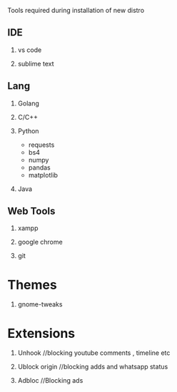 Tools required during installation of new distro

## IDE

 1. vs code

 2. sublime text


## Lang

 1. Golang
 
 2. C/C++
 
 2. Python
       *  requests
       *  bs4
       *  numpy
       *  pandas
       *  matplotlib
         
 
 3. Java

## Web Tools

 1. xampp

 2. google chrome

 3. git

# Themes
 1. gnome-tweaks
 
 # Extensions
 
  1. Unhook        //blocking youtube comments , timeline etc
  
  2. Ublock origin //blocking adds and whatsapp status
  
  3. Adbloc        //Blocking ads
